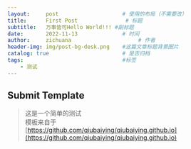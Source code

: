 ```yaml
---
layout:     post                    # 使用的布局（不需要改）
title:      First Post               # 标题 
subtitle:   万事皆可Hello World!!! #副标题
date:       2022-11-13              # 时间
author:     zichuana                     # 作者
header-img: img/post-bg-desk.png    #这篇文章标题背景图片
catalog: true                       # 是否归档
tags:                               #标签
    - 测试
---
```


## Submit Template
>这是一个简单的测试  
>模板来自于  
>[https://github.com/qiubaiying/qiubaiying.github.io](https://github.com/qiubaiying/qiubaiying.github.io)
>
